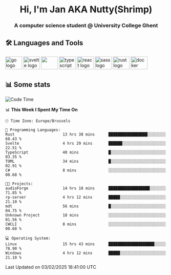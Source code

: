 <h1 align="center">Hi, I'm Jan AKA Nutty(Shrimp)</h1>
<h3 align="center">A computer science student @ University College Ghent</h3>

<h2 align="left">🛠️ Languages and Tools</h2>

###

<div align="left">
  <img src="https://cdn.jsdelivr.net/gh/devicons/devicon/icons/go/go-original.svg" height="40" width="52" alt="go logo"  />
  <img src="https://cdn.jsdelivr.net/gh/devicons/devicon@latest/icons/svelte/svelte-original.svg"  height="40" width="52" alt="svelte logo" />
  <img src="https://cdn.jsdelivr.net/gh/devicons/devicon@latest/icons/tailwindcss/tailwindcss-original.svg" height="40" width="52" />
  <img src="https://cdn.jsdelivr.net/gh/devicons/devicon/icons/typescript/typescript-original.svg" height="40" width="52" alt="typescript logo"  />
  <img src="https://cdn.jsdelivr.net/gh/devicons/devicon/icons/react/react-original.svg" height="40" width="52" alt="react logo"  />
  <img src="https://cdn.jsdelivr.net/gh/devicons/devicon/icons/sass/sass-original.svg" height="40" width="52" alt="sass logo"  />
  <img src="https://cdn.jsdelivr.net/gh/devicons/devicon@latest/icons/rust/rust-original.svg" height="40" width="52" alt="rust logo" />
  <img src="https://cdn.jsdelivr.net/gh/devicons/devicon/icons/docker/docker-original.svg" height="40" width="52" alt="docker logo"  />
</div>

<h2>📊 Some stats</h2>

<!--START_SECTION:waka-->
![Code Time](http://img.shields.io/badge/Code%20Time-5%2C610%20hrs%2024%20mins-blue)

📊 **This Week I Spent My Time On** 

```text
🕑︎ Time Zone: Europe/Brussels

💬 Programming Languages: 
Rust                     13 hrs 38 mins      █████████████████░░░░░░░░   68.43 % 
Svelte                   4 hrs 29 mins       ██████░░░░░░░░░░░░░░░░░░░   22.51 % 
TypeScript               40 mins             █░░░░░░░░░░░░░░░░░░░░░░░░   03.35 % 
TOML                     34 mins             █░░░░░░░░░░░░░░░░░░░░░░░░   02.91 % 
C#                       8 mins              ░░░░░░░░░░░░░░░░░░░░░░░░░   00.68 % 

🐱‍💻 Projects: 
audioForge               14 hrs 18 mins      ██████████████████░░░░░░░   71.85 % 
rp-server                4 hrs 12 mins       █████░░░░░░░░░░░░░░░░░░░░   21.10 % 
mdt                      56 mins             █░░░░░░░░░░░░░░░░░░░░░░░░   04.75 % 
Unknown Project          18 mins             ░░░░░░░░░░░░░░░░░░░░░░░░░   01.56 % 
CWCLI                    8 mins              ░░░░░░░░░░░░░░░░░░░░░░░░░   00.68 % 

💻 Operating System: 
Linux                    15 hrs 43 mins      ████████████████████░░░░░   78.90 % 
Windows                  4 hrs 12 mins       █████░░░░░░░░░░░░░░░░░░░░   21.10 % 
```


 Last Updated on 03/02/2025 18:41:00 UTC
<!--END_SECTION:waka-->
